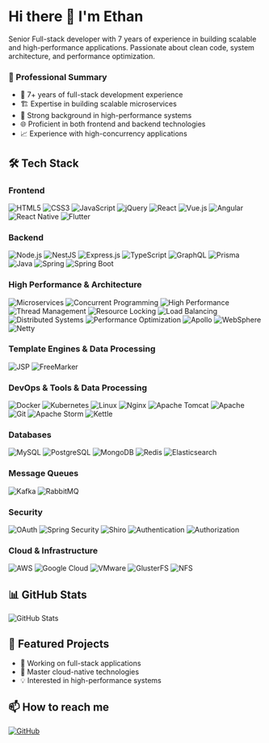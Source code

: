 # Hi there 👋 I'm Ethan

Senior Full-stack developer with 7 years of experience in building scalable and high-performance applications. Passionate about clean code, system architecture, and performance optimization.

### 🎯 Professional Summary
- 💪 7+ years of full-stack development experience
- 🏗️ Expertise in building scalable microservices
- 🚀 Strong background in high-performance systems
- 🌐 Proficient in both frontend and backend technologies
- 📈 Experience with high-concurrency applications

## 🛠 Tech Stack

### Frontend
![HTML5](https://img.shields.io/badge/-HTML5-E34F26?style=flat-square&logo=html5&logoColor=white)
![CSS3](https://img.shields.io/badge/-CSS3-1572B6?style=flat-square&logo=css3&logoColor=white)
![JavaScript](https://img.shields.io/badge/-JavaScript-F7DF1E?style=flat-square&logo=javascript&logoColor=black)
![jQuery](https://img.shields.io/badge/-jQuery-0769AD?style=flat-square&logo=jquery&logoColor=white)
![React](https://img.shields.io/badge/-React-61DAFB?style=flat-square&logo=react&logoColor=black)
![Vue.js](https://img.shields.io/badge/-Vue.js-4FC08D?style=flat-square&logo=vue.js&logoColor=white)
![Angular](https://img.shields.io/badge/-Angular-DD0031?style=flat-square&logo=angular&logoColor=white)
![React Native](https://img.shields.io/badge/-React_Native-61DAFB?style=flat-square&logo=react&logoColor=black)
![Flutter](https://img.shields.io/badge/-Flutter-02569B?style=flat-square&logo=flutter&logoColor=white)

### Backend
![Node.js](https://img.shields.io/badge/-Node.js-339933?style=flat-square&logo=node.js&logoColor=white)
![NestJS](https://img.shields.io/badge/-NestJS-E0234E?style=flat-square&logo=nestjs&logoColor=white)
![Express.js](https://img.shields.io/badge/-Express.js-000000?style=flat-square&logo=express&logoColor=white)
![TypeScript](https://img.shields.io/badge/-TypeScript-3178C6?style=flat-square&logo=typescript&logoColor=white)
![GraphQL](https://img.shields.io/badge/-GraphQL-E10098?style=flat-square&logo=graphql&logoColor=white)
![Prisma](https://img.shields.io/badge/-Prisma-2D3748?style=flat-square&logo=prisma&logoColor=white)
![Java](https://img.shields.io/badge/-Java-007396?style=flat-square&logo=java&logoColor=white)
![Spring](https://img.shields.io/badge/-Spring-6DB33F?style=flat-square&logo=spring&logoColor=white)
![Spring Boot](https://img.shields.io/badge/-Spring_Boot-6DB33F?style=flat-square&logo=spring-boot&logoColor=white)

### High Performance & Architecture
![Microservices](https://img.shields.io/badge/-Microservices-1572B6?style=flat-square&logo=spring&logoColor=white)
![Concurrent Programming](https://img.shields.io/badge/-Concurrent_Programming-FF6B6B?style=flat-square&logo=java&logoColor=white)
![High Performance](https://img.shields.io/badge/-High_Performance-00ADD8?style=flat-square&logo=go&logoColor=white)
![Thread Management](https://img.shields.io/badge/-Thread_Management-007396?style=flat-square&logo=java&logoColor=white)
![Resource Locking](https://img.shields.io/badge/-Resource_Locking-FFA116?style=flat-square&logo=java&logoColor=white)
![Load Balancing](https://img.shields.io/badge/-Load_Balancing-009639?style=flat-square&logo=nginx&logoColor=white)
![Distributed Systems](https://img.shields.io/badge/-Distributed_Systems-017CEE?style=flat-square&logo=apache&logoColor=white)
![Performance Optimization](https://img.shields.io/badge/-Performance_Optimization-3C873A?style=flat-square&logo=node.js&logoColor=white)
![Apollo](https://img.shields.io/badge/-Apollo-311C87?style=flat-square&logo=apollo-graphql&logoColor=white)
![WebSphere](https://img.shields.io/badge/-WebSphere-054ADA?style=flat-square&logo=ibm&logoColor=white)
![Netty](https://img.shields.io/badge/-Netty-000000?style=flat-square&logo=apache&logoColor=white)

### Template Engines & Data Processing
![JSP](https://img.shields.io/badge/-JSP-007396?style=flat-square&logo=java&logoColor=white)
![FreeMarker](https://img.shields.io/badge/-FreeMarker-007396?style=flat-square&logo=apache&logoColor=white)

### DevOps & Tools  & Data Processing
![Docker](https://img.shields.io/badge/-Docker-2496ED?style=flat-square&logo=docker&logoColor=white)
![Kubernetes](https://img.shields.io/badge/-Kubernetes-326CE5?style=flat-square&logo=kubernetes&logoColor=white)
![Linux](https://img.shields.io/badge/-Linux-FCC624?style=flat-square&logo=linux&logoColor=black)
![Nginx](https://img.shields.io/badge/-Nginx-009639?style=flat-square&logo=nginx&logoColor=white)
![Apache Tomcat](https://img.shields.io/badge/-Apache_Tomcat-F8DC75?style=flat-square&logo=apache-tomcat&logoColor=black)
![Apache](https://img.shields.io/badge/-Apache-D22128?style=flat-square&logo=apache&logoColor=white)
![Git](https://img.shields.io/badge/-Git-F05032?style=flat-square&logo=git&logoColor=white)
![Apache Storm](https://img.shields.io/badge/-Apache_Storm-225C9D?style=flat-square&logo=apache&logoColor=white)
![Kettle](https://img.shields.io/badge/-Kettle-FF8C00?style=flat-square&logo=pentaho&logoColor=white)

### Databases
![MySQL](https://img.shields.io/badge/-MySQL-4479A1?style=flat-square&logo=mysql&logoColor=white)
![PostgreSQL](https://img.shields.io/badge/-PostgreSQL-336791?style=flat-square&logo=postgresql&logoColor=white)
![MongoDB](https://img.shields.io/badge/-MongoDB-47A248?style=flat-square&logo=mongodb&logoColor=white)
![Redis](https://img.shields.io/badge/-Redis-DC382D?style=flat-square&logo=redis&logoColor=white)
![Elasticsearch](https://img.shields.io/badge/-Elasticsearch-005571?style=flat-square&logo=elasticsearch&logoColor=white)

### Message Queues
![Kafka](https://img.shields.io/badge/-Kafka-231F20?style=flat-square&logo=apache-kafka&logoColor=white)
![RabbitMQ](https://img.shields.io/badge/-RabbitMQ-FF6600?style=flat-square&logo=rabbitmq&logoColor=white)

### Security
![OAuth](https://img.shields.io/badge/-OAuth-000000?style=flat-square&logo=oauth&logoColor=white)
![Spring Security](https://img.shields.io/badge/-Spring_Security-6DB33F?style=flat-square&logo=spring-security&logoColor=white)
![Shiro](https://img.shields.io/badge/-Shiro-DE3423?style=flat-square&logo=apache&logoColor=white)
![Authentication](https://img.shields.io/badge/-Authentication-000000?style=flat-square&logo=auth0&logoColor=white)
![Authorization](https://img.shields.io/badge/-Authorization-000000?style=flat-square&logo=auth0&logoColor=white)

### Cloud & Infrastructure
![AWS](https://img.shields.io/badge/-AWS-232F3E?style=flat-square&logo=amazon-aws&logoColor=white)
![Google Cloud](https://img.shields.io/badge/-Google_Cloud-4285F4?style=flat-square&logo=google-cloud&logoColor=white)
![VMware](https://img.shields.io/badge/-VMware-607078?style=flat-square&logo=vmware&logoColor=white)
![GlusterFS](https://img.shields.io/badge/-GlusterFS-E44332?style=flat-square&logo=red-hat&logoColor=white)
![NFS](https://img.shields.io/badge/-NFS-000000?style=flat-square&logo=linux&logoColor=white)

## 📊 GitHub Stats

![GitHub Stats](https://github-readme-stats.vercel.app/api?username=hooooooouzx&show_icons=true&theme=radical)

## 🌟 Featured Projects

- 🚀 Working on full-stack applications
- 🌱 Master cloud-native technologies
- 💡 Interested in high-performance systems

## 📫 How to reach me

[![GitHub](https://img.shields.io/badge/-GitHub-181717?style=flat-square&logo=github&logoColor=white)](https://github.com/hooooooouzx)
